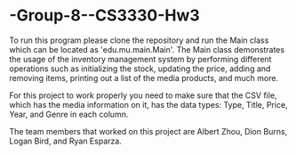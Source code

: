 # -Group-8--CS3330-Hw3

To run this program please clone the repository and run the Main class which can be located as 'edu.mu.main.Main'. The Main class demonstrates the usage of the inventory management system by performing different operations such as initializing the stock, updating the price, adding and removing items, printing out a list of the media products, and much more.

For this project to work properly you need to make sure that the CSV file, which has the media information on it, has the data types: Type, Title, Price, Year, and Genre in each column.

The team members that worked on this project are Albert Zhou, Dion Burns, Logan Bird, and Ryan Esparza.
